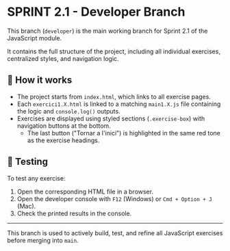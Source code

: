 # SPRINT 2.1 - Developer Branch

This branch (`developer`) is the main working branch for Sprint 2.1 of the JavaScript module.

It contains the full structure of the project, including all individual exercises, centralized styles, and navigation logic.

## 📌 How it works

- The project starts from `index.html`, which links to all exercise pages.
- Each `exercici1.X.html` is linked to a matching `main1.X.js` file containing the logic and `console.log()` outputs.
- Exercises are displayed using styled sections (`.exercise-box`) with navigation buttons at the bottom.
  - The last button ("Tornar a l'inici") is highlighted in the same red tone as the exercise headings.

## 🧪 Testing

To test any exercise:
1. Open the corresponding HTML file in a browser.
2. Open the developer console with `F12` (Windows) or `Cmd + Option + J` (Mac).
3. Check the printed results in the console.

---

This branch is used to actively build, test, and refine all JavaScript exercises before merging into `main`.
